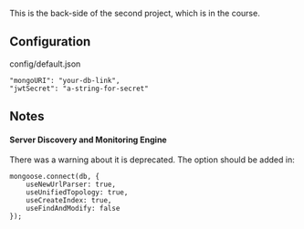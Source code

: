 This is the back-side of the second project, which is in the course.

## Configuration
config/default.json
```
"mongoURI": "your-db-link",
"jwtSecret": "a-string-for-secret"
```

## Notes
#### Server Discovery and Monitoring Engine
There was a warning about it is deprecated. The option should be added in:

```
mongoose.connect(db, {
    useNewUrlParser: true,
    useUnifiedTopology: true,
    useCreateIndex: true,
    useFindAndModify: false
});
```
